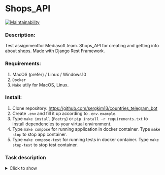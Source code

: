 # Shops_API

[![Maintainability](https://api.codeclimate.com/v1/badges/d1b4ab87b3b341ea48fa/maintainability)](https://codeclimate.com/github/sergkim13/shops_API/maintainability)


### Description:
Test assignmentfor Mediasoft.team.
Shops_API for creating and getting info about shops. Made with Django Rest Framework.


### Requirements:
1. MacOS (prefer) / Linux / Windows10
2. `Docker`
3. `Make` utily for MacOS, Linux.

### Install:
1. Clone repository: https://github.com/sergkim13/countries_telegram_bot
2. Create `.env` and fill it up according to `.env.example`.
3. Type `make install` (`Poetry`) or `pip install -r requirements.txt`  to install dependencies to your virtual environment.
4. Type `make compose` for running application in docker container. Type `make stop` to stop app container.
5. Type `make compose-test` for running tests in docker container. Type `make stop-test` to stop test container.


### **Task description**
<details>
    <summary>Click to show</summary>

### Mediasoft test assignment

https://drive.google.com/file/d/1DU2-MSCNN-FzCa8ksB3rx2GQy23LSt5T/view
</details>
